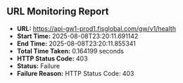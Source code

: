 ## URL Monitoring Report

- **URL:** https://api-gw1-prod1.fisglobal.com/gw/v1/health
- **Start Time:** 2025-08-08T23:20:11.691142
- **End Time:** 2025-08-08T23:20:11.855341
- **Total Time Taken:** 0.164199 seconds
- **HTTP Status Code:** 403
- **Status:** Failure
- **Failure Reason:** HTTP Status Code: 403
